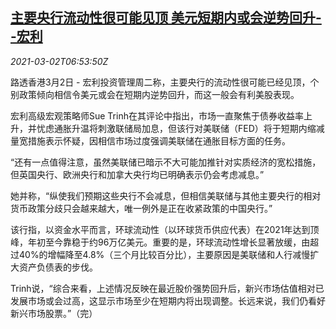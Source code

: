 <!--1614668099000-->
[主要央行流动性很可能见顶 美元短期内或会逆势回升--宏利](https://cn.reuters.com/article/global-cen-liquidity-dollar-0302-idCNKCS2AU0IR)
------

<div><i>2021-03-02T06:53:50Z</i></div><p>路透香港3月2日 - 宏利投资管理周二称，主要央行的流动性很可能已经见顶，个别政策倾向相信令美元或会在短期内逆势回升，而这一般会有利美股表现。</p><p>宏利高级宏观策略师Sue Trinh在其评论中指出，市场一直聚焦于债券收益率上升，并忧虑通胀升温将刺激联储局加息，但该行对美联储（FED）将于短期内缩减量宽措施表示怀疑，因相信市场过度强调美联储在通胀目标方面的任务。</p><p>“还有一点值得注意，虽然美联储已暗示不大可能加推针对实质经济的宽松措施，但英国央行、欧洲央行和加拿大央行均已明确表示仍会考虑减息。”</p><p>她并称，“纵使我们预期这些央行不会减息，但相信美联储与其他主要央行的相对货币政策分歧只会越来越大，唯一例外是正在收紧政策的中国央行。”</p><p>该行指，以资金水平而言，环球流动性（以环球货币供应代表）在2021年达到顶峰，年初至今靠稳于约96万亿美元。重要的是，环球流动性增长显著放缓，由超过40%的增幅降至4.8%（三个月比较百分比），主要原因是美联储和人行减慢扩大资产负债表的步伐。</p><p>Trinh说，“综合来看，上述情况反映在最近股价强势回升后，新兴市场估值相对已发展市场或会过高，这显示市场至少在短期内将出现调整。长远来说，我们仍看好新兴市场股票。”（完）</p>
